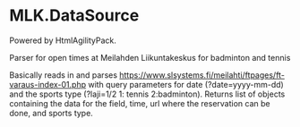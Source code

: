 # MLK.DataSource

Powered by HtmlAgilityPack.

Parser for open times at Meilahden Liikuntakeskus for badminton and tennis

Basically reads in and parses https://www.slsystems.fi/meilahti/ftpages/ft-varaus-index-01.php with query parameters for date (?date=yyyy-mm-dd) and the sports type (?laji=1/2 1: tennis 2:badminton).
Returns list of objects containing the data for the field, time, url where the reservation can be done, and sports type.
